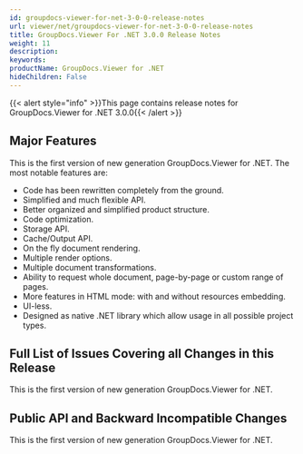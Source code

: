 ```yaml
---
id: groupdocs-viewer-for-net-3-0-0-release-notes
url: viewer/net/groupdocs-viewer-for-net-3-0-0-release-notes
title: GroupDocs.Viewer For .NET 3.0.0 Release Notes
weight: 11
description: 
keywords: 
productName: GroupDocs.Viewer for .NET
hideChildren: False
---
```

{{< alert style="info" >}}This page contains release notes for GroupDocs.Viewer for .NET 3.0.0{{< /alert >}}

## Major Features

This is the first version of new generation GroupDocs.Viewer for .NET. The most notable features are:

*   Code has been rewritten completely from the ground.
*   Simplified and much flexible API.
*   Better organized and simplified product structure.
*   Code optimization.
*   Storage API.
*   Cache/Output API.
*   On the fly document rendering.
*   Multiple render options.
*   Multiple document transformations.
*   Ability to request whole document, page-by-page or custom range of pages.
*   More features in HTML mode: with and without resources embedding.
*   UI-less.
*   Designed as native .NET library which allow usage in all possible project types.

## Full List of Issues Covering all Changes in this Release

This is the first version of new generation GroupDocs.Viewer for .NET. 

## Public API and Backward Incompatible Changes

This is the first version of new generation GroupDocs.Viewer for .NET.
